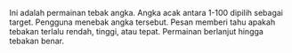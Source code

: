 Ini adalah permainan tebak angka. Angka acak antara 1-100 dipilih sebagai target. Pengguna menebak angka tersebut. Pesan memberi tahu apakah tebakan terlalu rendah, tinggi, atau tepat. Permainan berlanjut hingga tebakan benar.
